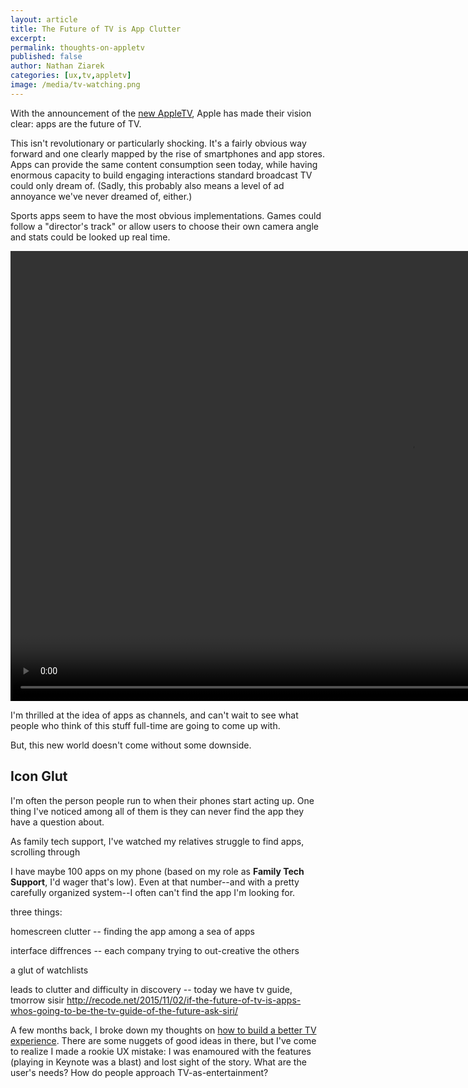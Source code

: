 ```yaml
---
layout: article
title: The Future of TV is App Clutter
excerpt: 
permalink: thoughts-on-appletv
published: false
author: Nathan Ziarek
categories: [ux,tv,appletv]
image: /media/tv-watching.png
---
```


With the announcement of the [new AppleTV][2], Apple has made their vision clear: apps are the future of TV.

This isn't revolutionary or particularly shocking. It's a fairly obvious way forward and one clearly mapped by the rise of smartphones and app stores. Apps can provide the same content consumption seen today, while having enormous capacity to build engaging interactions standard broadcast TV could only dream of. (Sadly, this probably also means a level of ad annoyance we've never dreamed of, either.)

Sports apps seem to have the most obvious implementations. Games could follow a "director's track" or allow users to choose their own camera angle and stats could be looked up real time.

<video src="/media/sports-interaction.m4v" autoplay loop width="1280" height="720" type="video/mp4" controls></video>

I'm thrilled at the idea of apps as channels, and can't wait to see what people who think of this stuff full-time are going to come up with.

But, this new world doesn't come without some downside.

Icon Glut
---

I'm often the person people run to when their phones start acting up. One thing I've noticed among all of them is they can never find the app they have a question about.

As family tech support, I've watched my relatives struggle to find apps, scrolling through 

I have maybe 100 apps on my phone (based on my role as **Family Tech Support**, I'd wager that's low). Even at that number--and with a pretty carefully organized system--I often can't find the app I'm looking for. 

three things:

homescreen clutter -- finding the app among a sea of apps

interface diffrences -- each company trying to out-creative the others

a glut of watchlists


leads to clutter and difficulty in discovery -- today we have tv guide, tmorrow sisir http://recode.net/2015/11/02/if-the-future-of-tv-is-apps-whos-going-to-be-the-tv-guide-of-the-future-ask-siri/


A few months back, I broke down my thoughts on [how to build a better TV experience][1]. There are some nuggets of good ideas in there, but I've come to realize I made a rookie UX mistake: I was enamoured with the features (playing in Keynote was a blast) and lost sight of the story. What are the user's needs? How do people approach TV-as-entertainment?



[1]: /building-better-tv-interfaces/
[2]: http://www.apple.com/tv/